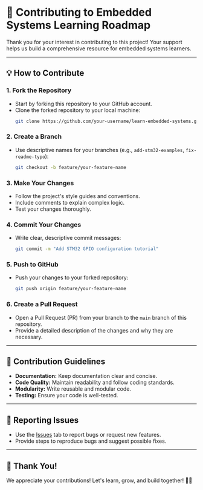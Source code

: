 # 🤝 Contributing to Embedded Systems Learning Roadmap

Thank you for your interest in contributing to this project! Your support helps us build a comprehensive resource for embedded systems learners.

---
## 💡 How to Contribute
### 1. Fork the Repository
- Start by forking this repository to your GitHub account.
- Clone the forked repository to your local machine:
  ```bash
  git clone https://github.com/your-username/learn-embedded-systems.git
  ```

### 2. Create a Branch
- Use descriptive names for your branches (e.g., `add-stm32-examples`, `fix-readme-typo`):
  ```bash
  git checkout -b feature/your-feature-name
  ```

### 3. Make Your Changes
- Follow the project's style guides and conventions.
- Include comments to explain complex logic.
- Test your changes thoroughly.

### 4. Commit Your Changes
- Write clear, descriptive commit messages:
  ```bash
  git commit -m "Add STM32 GPIO configuration tutorial"
  ```

### 5. Push to GitHub
- Push your changes to your forked repository:
  ```bash
  git push origin feature/your-feature-name
  ```

### 6. Create a Pull Request
- Open a Pull Request (PR) from your branch to the `main` branch of this repository.
- Provide a detailed description of the changes and why they are necessary.

---
## 📝 Contribution Guidelines
- **Documentation:** Keep documentation clear and concise.
- **Code Quality:** Maintain readability and follow coding standards.
- **Modularity:** Write reusable and modular code.
- **Testing:** Ensure your code is well-tested.

---
## 🚨 Reporting Issues
- Use the [Issues](../../issues) tab to report bugs or request new features.
- Provide steps to reproduce bugs and suggest possible fixes.

---
## 💙 Thank You!
We appreciate your contributions! Let's learn, grow, and build together! 🚀😊
